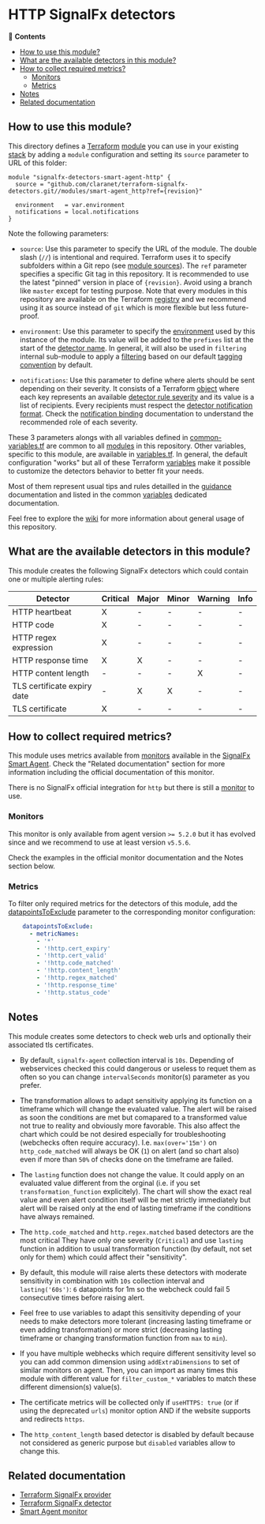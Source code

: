 # HTTP SignalFx detectors

<!-- START doctoc generated TOC please keep comment here to allow auto update -->
<!-- DON'T EDIT THIS SECTION, INSTEAD RE-RUN doctoc TO UPDATE -->
:link: **Contents**

- [How to use this module?](#how-to-use-this-module)
- [What are the available detectors in this module?](#what-are-the-available-detectors-in-this-module)
- [How to collect required metrics?](#how-to-collect-required-metrics)
  - [Monitors](#monitors)
  - [Metrics](#metrics)
- [Notes](#notes)
- [Related documentation](#related-documentation)

<!-- END doctoc generated TOC please keep comment here to allow auto update -->

## How to use this module?

This directory defines a [Terraform](https://www.terraform.io/) 
[module](https://www.terraform.io/docs/modules/usage.html) you can use in your
existing [stack](https://github.com/claranet/terraform-signalfx-detectors/wiki/Getting-started#stack) by adding a 
`module` configuration and setting its `source` parameter to URL of this folder:

```hcl
module "signalfx-detectors-smart-agent-http" {
  source = "github.com/claranet/terraform-signalfx-detectors.git//modules/smart-agent_http?ref={revision}"

  environment   = var.environment
  notifications = local.notifications
}
```

Note the following parameters:

* `source`: Use this parameter to specify the URL of the module. The double slash (`//`) is intentional  and required. 
  Terraform uses it to specify subfolders within a Git repo (see [module
  sources](https://www.terraform.io/docs/modules/sources.html)). The `ref` parameter specifies a specific Git tag in
  this repository. It is recommended to use the latest "pinned" version in place of `{revision}`. Avoid using a branch 
  like `master` except for testing purpose. Note that every modules in this repository are available on the Terraform 
  [registry](https://registry.terraform.io/modules/claranet/detectors/signalfx) and we recommend using it as source 
  instead of `git` which is more flexible but less future-proof.

* `environment`: Use this parameter to specify the 
  [environment](https://github.com/claranet/terraform-signalfx-detectors/wiki/Getting-started#environment) used by this 
  instance of the module.
  Its value will be added to the `prefixes` list at the start of the [detector 
  name](https://github.com/claranet/terraform-signalfx-detectors/wiki/Templating#example).
  In general, it will also be used in `filtering` internal sub-module to apply a
  [filtering](https://github.com/claranet/terraform-signalfx-detectors/wiki/Guidance#filtering) based on our default 
  [tagging convention](https://github.com/claranet/terraform-signalfx-detectors/wiki/Tagging-convention) by default.

* `notifications`: Use this parameter to define where alerts should be sent depending on their severity. It consists 
  of a Terraform [object](https://www.terraform.io/docs/configuration/types.html#object-) where each key represents an 
  available [detector rule severity](https://docs.signalfx.com/en/latest/detect-alert/set-up-detectors.html#severity) 
  and its value is a list of recipients. Every recipients must respect the [detector notification 
  format](https://registry.terraform.io/providers/splunk-terraform/signalfx/latest/docs/resources/detector#notification-format).
  Check the [notification binding](https://github.com/claranet/terraform-signalfx-detectors/wiki/Notifications-binding) 
  documentation to understand the recommended role of each severity.

These 3 parameters alongs with all variables defined in [common-variables.tf](common-variables.tf) are common to all 
[modules](../) in this repository. Other variables, specific to this module, are available in 
[variables.tf](variables.tf).
In general, the default configuration "works" but all of these Terraform 
[variables](https://www.terraform.io/docs/configuration/variables.html) make it possible to 
customize the detectors behavior to better fit your needs.

Most of them represent usual tips and rules detailled in the 
[guidance](https://github.com/claranet/terraform-signalfx-detectors/wiki/Guidance) documentation and listed in the 
common [variables](https://github.com/claranet/terraform-signalfx-detectors/wiki/Variables) dedicated documentation.

Feel free to explore the [wiki](https://github.com/claranet/terraform-signalfx-detectors/wiki) for more information about 
general usage of this repository.

## What are the available detectors in this module?

This module creates the following SignalFx detectors which could contain one or multiple alerting rules:

|Detector|Critical|Major|Minor|Warning|Info|
|---|---|---|---|---|---|
|HTTP heartbeat|X|-|-|-|-|
|HTTP code|X|-|-|-|-|
|HTTP regex expression|X|-|-|-|-|
|HTTP response time|X|X|-|-|-|
|HTTP content length|-|-|-|X|-|
|TLS certificate expiry date|-|X|X|-|-|
|TLS certificate|X|-|-|-|-|

## How to collect required metrics?

This module uses metrics available from 
[monitors](https://docs.signalfx.com/en/latest/integrations/agent/monitors/_monitor-config.html)
available in the [SignalFx Smart 
Agent](https://github.com/signalfx/signalfx-agent). Check the "Related documentation" section for more 
information including the official documentation of this monitor.


There is no SignalFx official integration for `http` but there is still a 
[monitor](https://docs.signalfx.com/en/latest/integrations/agent/monitors/http.html) to use.

### Monitors

This monitor is only available from agent version `>= 5.2.0` but it has evolved since and we 
recommend to use at least version `v5.5.6`.

Check the examples in the official monitor documentation and the Notes section below.


### Metrics


To filter only required metrics for the detectors of this module, add the 
[datapointsToExclude](https://docs.signalfx.com/en/latest/integrations/agent/filtering.html) parameter to 
the corresponding monitor configuration:

```yaml
    datapointsToExclude:
      - metricNames:
        - '*'
        - '!http.cert_expiry'
        - '!http.cert_valid'
        - '!http.code_matched'
        - '!http.content_length'
        - '!http.regex_matched'
        - '!http.response_time'
        - '!http.status_code'

```

## Notes

This module creates some detectors to check web urls and optionally their associated tls certificates.

* By default, `signalfx-agent` collection interval is `10s`. Depending of webservices 
checked this could dangerous or useless to requet them as often so you can change 
`intervalSeconds` monitor(s) parameter as you prefer.

* The transformation allows to adapt sensitivity applying its function on a timeframe
which will change the evaluated value. The alert will be raised as soon the conditions are
met but comapared to a transformed value not true to reality and obviously more favorable.
This also affect the chart which could be not desired especially for troubleshooting
(webchecks often require accuracy). I.e. `max(over='15m')` on `http_code_matched` will
always be OK (`1`) on alert (and so chart also) even if more than `50%` of checks done
on the timeframe are failed.

* The `lasting` function does not change the value. It could apply on an evaluated value
different from the orginal (i.e. if you set `transformation_function` explicitely).
The chart will show the exact real value and even alert condition itself will be met
strictly immediately but alert will be raised only at the end of lasting timeframe
if the conditions have always remained.

* The `http.code_matched` and `http.regex.matched` based detectors are the most critical
They have only one severity (`Critical`) and use `lasting` function in addition to usual
transformation function (by default, not set only for them) which could affect 
their "sensitivity".

* By default, this module will raise alerts these detectors with moderate sensitivity in 
combination with `10s` collection interval and `lasting('60s')`: `6` datapoints for 1m
so the webcheck could fail 5 consecutive times before raising alert.

* Feel free to use variables to adapt this sensitivity depending of your needs to make 
detectors more tolerant (increasing lasting timeframe or even adding transformation) or
more strict (decreasing lasting timeframe or changing transformation function from `max`
to `min`).

* If you have multiple webhecks which require different sensitivity level so you can add
common dimension using `addExtraDimensions` to set of similar monitors on agent. Then,
you can import as many times this module with different value for `filter_custom_*` variables 
to match these different dimension(s) value(s).

* The certificate metrics will be collected only if `useHTTPS: true` (or if using the
deprecated `urls`) monitor option AND if the website supports and redirects `https`.

* The `http_content_length` based detector is disabled by default because not considered
as generic purpose but `disabled` variables allow to change this.


## Related documentation

* [Terraform SignalFx provider](https://registry.terraform.io/providers/splunk-terraform/signalfx/latest/docs)
* [Terraform SignalFx detector](https://registry.terraform.io/providers/splunk-terraform/signalfx/latest/docs/resources/detector)
* [Smart Agent monitor](https://docs.signalfx.com/en/latest/integrations/agent/monitors/http.html)
